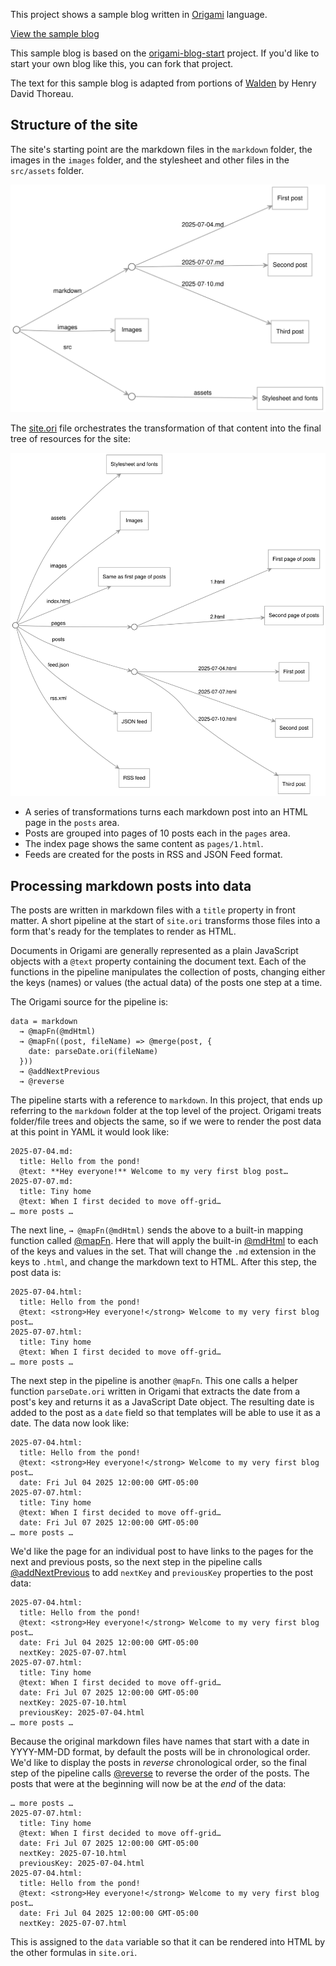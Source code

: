 This project shows a sample blog written in [Origami](https://weborigami.org) language.

[View the sample blog](https://pondlife.netlify.app)

This sample blog is based on the [origami-blog-start](https://github.com/WebOrigami/origami-blog-start) project. If you'd like to start your own blog like this, you can fork that project.

The text for this sample blog is adapted from portions of [Walden](https://www.gutenberg.org/files/205/205-h/205-h.htm) by Henry David Thoreau.

## Structure of the site

The site's starting point are the markdown files in the `markdown` folder, the images in the `images` folder, and the stylesheet and other files in the `src/assets` folder.

<img src="docs/start.svg">

The [site.ori](src/site.ori) file orchestrates the transformation of that content into the final tree of resources for the site:

<img src="docs/end.svg">

- A series of transformations turns each markdown post into an HTML page in the `posts` area.
- Posts are grouped into pages of 10 posts each in the `pages` area.
- The index page shows the same content as `pages/1.html`.
- Feeds are created for the posts in RSS and JSON Feed format.

## Processing markdown posts into data

The posts are written in markdown files with a `title` property in front matter. A short pipeline at the start of `site.ori` transforms those files into a form that's ready for the templates to render as HTML.

Documents in Origami are generally represented as a plain JavaScript objects with a `@text` property containing the document text. Each of the functions in the pipeline manipulates the collection of posts, changing either the keys (names) or values (the actual data) of the posts one step at a time.

The Origami source for the pipeline is:

```
data = markdown
  → @mapFn(@mdHtml)
  → @mapFn((post, fileName) => @merge(post, {
    date: parseDate.ori(fileName)
  }))
  → @addNextPrevious
  → @reverse
```

The pipeline starts with a reference to `markdown`. In this project, that ends up referring to the `markdown` folder at the top level of the project. Origami treats folder/file trees and objects the same, so if we were to render the post data at this point in YAML it would look like:

```
2025-07-04.md:
  title: Hello from the pond!
  @text: **Hey everyone!** Welcome to my very first blog post…
2025-07-07.md:
  title: Tiny home
  @text: When I first decided to move off-grid…
… more posts …
```

The next line, `→ @mapFn(@mdHtml)` sends the above to a built-in mapping function called [@mapFn](https://weborigami.org/builtins/@map.html). Here that will apply the built-in [@mdHtml](https://weborigami.org/builtins/@map.html) to each of the keys and values in the set. That will change the `.md` extension in the keys to `.html`, and change the markdown text to HTML. After this step, the post data is:

```
2025-07-04.html:
  title: Hello from the pond!
  @text: <strong>Hey everyone!</strong> Welcome to my very first blog post…
2025-07-07.html:
  title: Tiny home
  @text: When I first decided to move off-grid…
… more posts …
```

The next step in the pipeline is another `@mapFn`. This one calls a helper function `parseDate.ori` written in Origami that extracts the date from a post's key and returns it as a JavaScript Date object. The resulting date is added to the post as a `date` field so that templates will be able to use it as a date. The data now look like:

```
2025-07-04.html:
  title: Hello from the pond!
  @text: <strong>Hey everyone!</strong> Welcome to my very first blog post…
  date: Fri Jul 04 2025 12:00:00 GMT-05:00
2025-07-07.html:
  title: Tiny home
  @text: When I first decided to move off-grid…
  date: Fri Jul 07 2025 12:00:00 GMT-05:00
… more posts …
```

We'd like the page for an individual post to have links to the pages for the next and previous posts, so the next step in the pipeline calls [@addNextPrevious](https://weborigami.org/builtins/@addNextPrevious.html) to add `nextKey` and `previousKey` properties to the post data:

```
2025-07-04.html:
  title: Hello from the pond!
  @text: <strong>Hey everyone!</strong> Welcome to my very first blog post…
  date: Fri Jul 04 2025 12:00:00 GMT-05:00
  nextKey: 2025-07-07.html
2025-07-07.html:
  title: Tiny home
  @text: When I first decided to move off-grid…
  date: Fri Jul 07 2025 12:00:00 GMT-05:00
  nextKey: 2025-07-10.html
  previousKey: 2025-07-04.html
… more posts …
```

Because the original markdown files have names that start with a date in YYYY-MM-DD format, by default the posts will be in chronological order. We'd like to display the posts in _reverse_ chronological order, so the final step of the pipeline calls [@reverse](https://weborigami.org/builtins/@reverse.html) to reverse the order of the posts. The posts that were at the beginning will now be at the _end_ of the data:

```
… more posts …
2025-07-07.html:
  title: Tiny home
  @text: When I first decided to move off-grid…
  date: Fri Jul 07 2025 12:00:00 GMT-05:00
  nextKey: 2025-07-10.html
  previousKey: 2025-07-04.html
2025-07-04.html:
  title: Hello from the pond!
  @text: <strong>Hey everyone!</strong> Welcome to my very first blog post…
  date: Fri Jul 04 2025 12:00:00 GMT-05:00
  nextKey: 2025-07-07.html
```

This is assigned to the `data` variable so that it can be rendered into HTML by the other formulas in `site.ori`.
